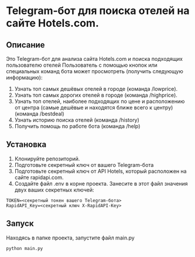 # Telegram-бот для поиска отелей на сайте Hotels.com.
## Описание
Это Telegram-бот для анализа сайта Hotels.com и поиска подходящих пользователю отелей
Пользователь с помощью кнопок или специальных команд бота может просмотреть (получить следующую информацию):
1. Узнать топ самых дешёвых отелей в городе (команда /lowprice).
2. Узнать топ самых дорогих отелей в городе (команда /highprice).
3. Узнать топ отелей, наиболее подходящих по цене и расположению от центра
(самые дешёвые и находятся ближе всего к центру) (команда /bestdeal)
4. Узнать историю поиска отелей (команда /history)
5. Получить помощь по работе бота (команда /help)

## Установка
1. Клонируйте репозиторий.
2. Подготовьте секретный ключ от вашего Telegram-бота 
3. Подготовьте секретный ключ от API Hotels, который расположен на сайте rapidapi.com. 
4. Создайте файл .env в корне проекта. Занесите в этот файл значения двух ваших секретных ключей:
```
TOKEN=<секретный токен вашего Telegram-бота>
RapidAPI_Key=<секретный ключ X-RapidAPI-Key>
```

## Запуск
Находясь в папке проекта, запустите файл main.py
```
python main.py
```
